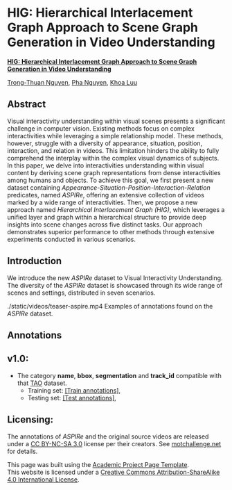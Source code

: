 # HIG: Hierarchical Interlacement Graph Approach to Scene Graph Generation in Video Understanding


[**HIG: Hierarchical Interlacement Graph Approach to Scene Graph Generation in Video Understanding**](./static/pdfs/main_paper.pdf)

[Trong-Thuan Nguyen](https://scholar.google.com/citations?user=ty0Njf0AAAAJ&hl=vi&authuser=1), [Pha Nguyen](https://pha-nguyen.github.io/), [Khoa Luu](https://scholar.google.com/citations?user=JPAl8-gAAAAJ)


Abstract
--------

Visual interactivity understanding within visual scenes presents a significant challenge in computer vision. 
Existing methods focus on complex interactivities while leveraging a simple relationship model. 
These methods, however, struggle with a diversity of appearance, situation, position, interaction, and relation in videos. 
This limitation hinders the ability to fully comprehend the interplay within the complex visual dynamics of subjects. 
In this paper, we delve into interactivities understanding within visual content by deriving scene graph representations from dense interactivities among humans and objects. 
To achieve this goal, we first present a new dataset containing <i>Appearance-Situation-Position-Interaction-Relation</i> predicates, named <i>ASPIRe</i>, 
offering an extensive collection of videos marked by a wide range of interactivities. Then, we propose a new approach named <i>Hierarchical Interlacement Graph (HIG)</i>, 
which leverages a unified layer and graph within a hierarchical structure to provide deep insights into scene changes across five distinct tasks. 
Our approach demonstrates superior performance to other methods through extensive experiments conducted in various scenarios.

Introduction
------------

We introduce the new <i>ASPIRe</i> dataset to Visual Interactivity Understanding.
The diversity of the <i>ASPIRe</i> dataset is showcased through its wide range of scenes and settings, distributed in seven scenarios.

./static/videos/teaser-aspire.mp4
Examples of annotations found on the <i>ASPIRe</i> dataset.

Annotations
-----------

v1.0:
-----

*   The category **name**, **bbox**,  **segmentation** and **track_id** compatible with that [TAO](https://taodataset.org/) dataset.
    *   Training set: [\[Train annotations\]](./annotations/v1.0/train.json), 
    *   Testing set: [\[Test annotations\]](./annotations/v1.0/test.json),


Licensing:
----------

The annotations of <i>ASPIRe</i> and the original source videos are released under a <a
href="https://creativecommons.org/licenses/by-nc-sa/3.0/" target="_blank">CC BY-NC-SA
3.0</a> license per their creators. See <a href="https://motchallenge.net/"
target="_blank">motchallenge.net</a> for details.



This page was built using the [Academic Project Page Template](https://github.com/eliahuhorwitz/Academic-project-page-template).  
This website is licensed under a [Creative Commons Attribution-ShareAlike 4.0 International License](http://creativecommons.org/licenses/by-sa/4.0/).
